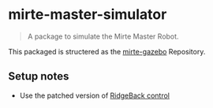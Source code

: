 # mirte-master-simulator
> A package to simulate the Mirte Master Robot.

This packaged is structered as the [mirte-gazebo](https://github.com/ArendJan/mirte-gazebo/tree/rsp) Repository.

## Setup notes
 - Use the patched version of [RidgeBack control](https://github.com/ArendJan/ridgeback/tree/melodic-devel)
